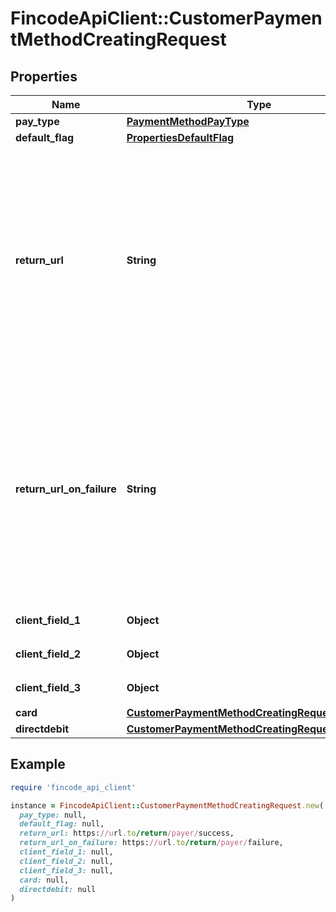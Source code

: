 # FincodeApiClient::CustomerPaymentMethodCreatingRequest

## Properties

| Name | Type | Description | Notes |
| ---- | ---- | ----------- | ----- |
| **pay_type** | [**PaymentMethodPayType**](PaymentMethodPayType.md) |  |  |
| **default_flag** | [**PropertiesDefaultFlag**](PropertiesDefaultFlag.md) |  |  |
| **return_url** | **String** | 加盟店戻りURL。（成功時）\\ 購入者がアクションを完了し、決済手段の登録に成功した際にリダイレクトされるURLです。\\ POSTメソッドでリダイレクトがされます。  | [optional] |
| **return_url_on_failure** | **String** | 加盟店戻りURL。（失敗時）\\ 購入者がアクションを完了し、決済手段の登録に失敗した際にリダイレクトされるURLです。\\ POSTメソッドでリダイレクトがされます。  | [optional] |
| **client_field_1** | **Object** | 加盟店自由項目 1  | [optional] |
| **client_field_2** | **Object** | 加盟店自由項目 1  | [optional] |
| **client_field_3** | **Object** | 加盟店自由項目 1  | [optional] |
| **card** | [**CustomerPaymentMethodCreatingRequestCard**](CustomerPaymentMethodCreatingRequestCard.md) |  | [optional] |
| **directdebit** | [**CustomerPaymentMethodCreatingRequestDirectdebit**](CustomerPaymentMethodCreatingRequestDirectdebit.md) |  | [optional] |

## Example

```ruby
require 'fincode_api_client'

instance = FincodeApiClient::CustomerPaymentMethodCreatingRequest.new(
  pay_type: null,
  default_flag: null,
  return_url: https://url.to/return/payer/success,
  return_url_on_failure: https://url.to/return/payer/failure,
  client_field_1: null,
  client_field_2: null,
  client_field_3: null,
  card: null,
  directdebit: null
)
```

